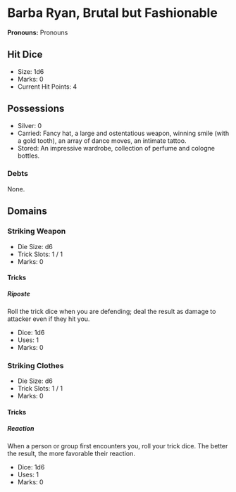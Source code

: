 # Barba Ryan, Brutal but Fashionable

**Pronouns:** Pronouns

## Hit Dice

- Size: 1d6
- Marks: 0
- Current Hit Points: 4

## Possessions

- Silver: 0
- Carried: Fancy hat, a large and ostentatious weapon, winning smile (with a gold tooth), an array of dance moves, an intimate tattoo.
- Stored: An impressive wardrobe, collection of perfume and cologne bottles.

### Debts

None.

## Domains

### Striking Weapon

- Die Size: d6
- Trick Slots: 1 / 1
- Marks: 0

#### Tricks

##### Riposte

Roll the trick dice when you are defending; deal the result as damage to attacker even if they hit you.

- Dice: 1d6
- Uses: 1
- Marks: 0

### Striking Clothes

- Die Size: d6
- Trick Slots: 1 / 1
- Marks: 0

#### Tricks

##### Reaction

When a person or group first encounters you, roll your trick dice. The better the result, the more favorable their reaction.

- Dice: 1d6
- Uses: 1
- Marks: 0
